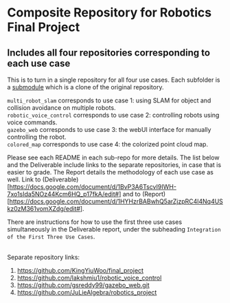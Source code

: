 # Composite Repository for Robotics Final Project
## Includes all four repositories corresponding to each use case

This is to turn in a single repository for all four use cases. Each subfolder is a [submodule](https://git-scm.com/book/en/v2/Git-Tools-Submodules) which is a clone of the original repository.   

`multi_robot_slam` corresponds to use case 1: using SLAM for object and collision avoidance on multiple robots. \
`robotic_voice_control` corresponds to use case 2: controlling robots using voice commands. \
`gazebo_web` corresponds to use case 3: the webUI interface for manually controlling the robot. \
`colored_map` corresponds to use case 4: the colorized point cloud map. 

Please see each README in each sub-repo for more details. The list below and the Deliverable include links to the separate repositories, in case that is easier to grade. The Report details the methodology of each use case as well. Link to (Deliverable)[https://docs.google.com/document/d/1BvP3A6TscvI9IWH-7xo1sIda5NOz44Kcm6HQ_p17fkA/edit#] and to (Report)[https://docs.google.com/document/d/1HYHzrBABwhQ5arZjzpRC4l4Nq4USkz0zM361vomXZdg/edit#].

There are instructions for how to use the first three use cases simultaneously in the Deliverable report, under the subheading `Integration of the First Three Use Cases`. 

\
Separate repository links: 
1. https://github.com/KingYiuWoo/final_project 
2. https://github.com/lakshmiu1/robotic_voice_control 
3. https://github.com/gsreddy99/gazebo_web.git 
4. https://github.com/JuLieAlgebra/robotics_project 
